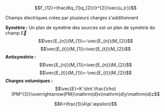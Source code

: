 
$$F_{12}=\frac{Kq_{1}q_{2}}{r^{2}}\vec{u_{r}}$$

Champs électriques crées par plusieurs charges s'additionnent

**Symétrie :**
Un plan de symétrie des sources est un plan de symétrie du champ $\vec{E}$
$$\vec{E_{n}}(M_{1})=-\vec{E_{n}}(M_{2})$$
$$\vec{E_{t}}(M_{1})=\vec{E_{t}}(M_{2})$$
**Antisymétrie :**
$$\vec{E_{n}}(M_{1})=\vec{E_{n}}(M_{2})$$
$$\vec{E_{t}}(M_{1})=-\vec{E_{t}}(M_{2})$$
**Charges volumiques :**
$$\vec{E}=K \iiint \frac{\rho}{PM^{3}}\overrightarrow{PM}\mathrm{d}x\mathrm{d}y\mathrm{d}z$$

$$K=\frac{1}{4\pi \epsilon}$$

